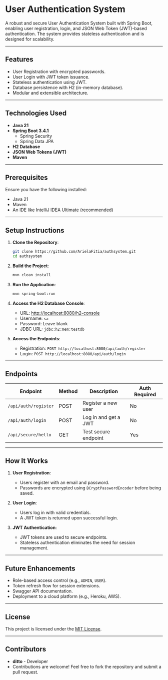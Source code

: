 
# User Authentication System

A robust and secure User Authentication System built with Spring Boot, enabling user registration, login, and JSON Web Token (JWT)-based authentication. The system provides stateless authentication and is designed for scalability.

---

## Features

- User Registration with encrypted passwords.
- User Login with JWT token issuance.
- Stateless authentication using JWT.
- Database persistence with H2 (in-memory database).
- Modular and extensible architecture.

---

## Technologies Used

- **Java 21**
- **Spring Boot 3.4.1**
  - Spring Security
  - Spring Data JPA
- **H2 Database**
- **JSON Web Tokens (JWT)**
- **Maven**

---

## Prerequisites

Ensure you have the following installed:
- Java 21
- Maven
- An IDE like IntelliJ IDEA Ultimate (recommended)

---

## Setup Instructions

1. **Clone the Repository**:
   ```bash
   git clone https://github.com/ArielaFitia/authsystem.git
   cd authsystem
   ```

2. **Build the Project**:
   ```bash
   mvn clean install
   ```

3. **Run the Application**:
   ```bash
   mvn spring-boot:run
   ```

4. **Access the H2 Database Console**:
    - URL: [http://localhost:8080/h2-console](http://localhost:8080/h2-console)
    - Username: `sa`
    - Password: Leave blank
    - JDBC URL: `jdbc:h2:mem:testdb`

5. **Access the Endpoints**:
    - Registration: `POST http://localhost:8080/api/auth/register`
    - Login: `POST http://localhost:8080/api/auth/login`

---

## Endpoints

| Endpoint                  | Method | Description              | Auth Required |
|---------------------------|--------|--------------------------|---------------|
| `/api/auth/register`      | POST   | Register a new user      | No            |
| `/api/auth/login`         | POST   | Log in and get a JWT     | No            |
| `/api/secure/hello`       | GET    | Test secure endpoint     | Yes           |

---

## How It Works

1. **User Registration**:
    - Users register with an email and password.
    - Passwords are encrypted using `BCryptPasswordEncoder` before being saved.

2. **User Login**:
    - Users log in with valid credentials.
    - A JWT token is returned upon successful login.

3. **JWT Authentication**:
    - JWT tokens are used to secure endpoints.
    - Stateless authentication eliminates the need for session management.

---

## Future Enhancements

- Role-based access control (e.g., `ADMIN`, `USER`).
- Token refresh flow for session extensions.
- Swagger API documentation.
- Deployment to a cloud platform (e.g., Heroku, AWS).

---

## License

This project is licensed under the [MIT License](LICENSE).

---

## Contributors

- **ditto** - Developer
- Contributions are welcome! Feel free to fork the repository and submit a pull request.
